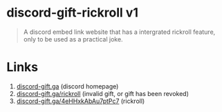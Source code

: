 # discord-gift-rickroll v1 
> A discord embed link website that has a intergrated rickroll feature, only to be used as a practical joke.
# Links
1. [discord-gift.ga](https://discord-gift.ga) (discord homepage)
2. [discord-gift.ga/rickroll](https://discord-gift.ga/rickroll) (invalid gift, or gift has been revoked)
3. [discord-gift.ga/4eHHxkAbAu7ptPc7](https://discord-gift.ga/4eHHxkAbAu7ptPc7) (rickroll)
